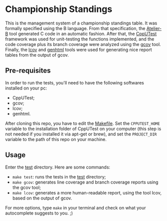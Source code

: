 # Championship Standings

This is the management system of a championship standings table. It was formally specified using the B language. From that specification, the [Atelier-B](https://www.atelierb.eu/) tool generated C code in an automatic fashion. After that, the [CppUTest](https://cpputest.github.io/) framework was used for unit-testing the functions implemented, and the code coverage plus its branch coverage were analyzed using the [gcov](https://gcc.gnu.org/onlinedocs/gcc/Gcov.html) tool. Finally, the [lcov](https://linux.die.net/man/1/lcov) and [genhtml](https://linux.die.net/man/1/genhtml) tools were used for generating nice report tables from the output of gcov.

## Pre-requisites

In order to run the tests, you'll need to have the following softwares installed on your pc:
- CppUTest;
- gcov;
- lcov;
- genhtml.

After cloning this repo, you have to edit the [Makefile](test/Makefile). Set the `CPPUTEST_HOME` variable to the installation folder of CppUTest on your computer (this step is not needed if you installed it via apt-get or brew), and set the `PROJECT_DIR` variable to the path of this repo on your machine. 

<!-- ## Features

The championship standings has the following functions:
- `getGameResult`: gets the result of a game;
- `addNewGame`: registers the result of a game; 
- `removeGame`: removes a game, reversing its effects in the table;
- `editGame`: edits the result of a game;
- `getPosition`: gets the position of a team in the championship;
- `getPoints`: gets the total number of points of a team;
- `getWins`: gets the number of wins of a team;
- `getDraws`: gets the number of draws of a team;
- `getLosses`: gets the number of losses of a team;
- `getGoalsFor`: gets the number of goals that a team scored;
- `getGoalsAgainst`: gets the number of goals that other teams scored against a given team;
- `getGoalDiff`: gets the difference between the number of goals that a team scored and the goals that other teams scored against that one. -->

## Usage

Enter the [test](test/) directory. Here are some commands:
- `make test`: runs the tests in the [test](test/) directory;
- `make gcov`: generates line coverage and branch coverage reports using the gcov tool;
- `make lcov`: generates a more human-readable report, using the tool lcov, based on the output of gcov.

For more options, type `make` in your terminal and check on what your autocomplete suggests to you. ;)


